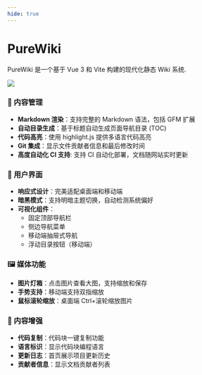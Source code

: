 ```yaml
---
hide: true
---
```


# PureWiki

PureWiki 是一个基于 Vue 3 和 Vite 构建的现代化静态 Wiki 系统.

![](https://cdn.seimo.cn/Banner.png)

### 📖 内容管理
- **Markdown 渲染**：支持完整的 Markdown 语法，包括 GFM 扩展
- **自动目录生成**：基于标题自动生成页面导航目录 (TOC)
- **代码高亮**：使用 highlight.js 提供多语言代码高亮
- **Git 集成**：显示文件贡献者信息和最后修改时间
- **高度自动化 CI 支持**: 支持 CI 自动化部署，文档随网站实时更新

### 🎨 用户界面
- **响应式设计**：完美适配桌面端和移动端
- **暗黑模式**：支持明暗主题切换，自动检测系统偏好
- **可视化组件**：
  - 固定顶部导航栏
  - 侧边导航菜单
  - 移动端抽屉式导航
  - 浮动目录按钮（移动端）

### 🖼️ 媒体功能
- **图片灯箱**：点击图片查看大图，支持缩放和保存
- **手势支持**：移动端支持双指缩放
- **鼠标滚轮缩放**：桌面端 Ctrl+滚轮缩放图片

### 📝 内容增强
- **代码复制**：代码块一键复制功能
- **语言标识**：显示代码块编程语言
- **更新日志**：首页展示项目更新历史
- **贡献者信息**：显示文档贡献者列表